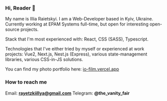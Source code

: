 ### Hi, Reader 👋

My name is Illia Raietskyi. I am a Web-Developer based in Kyiv, Ukraine. Currently working at EPAM Systems full-time, but open for interesting open-source projects.

Stack that I'm most experienced with: React, CSS (SASS), Typescript.

Technologies that I've either tried by myself or experienced at work projects: Vue2, Next.js, Nest.js (Express), various state-management libraries, various CSS-in-JS solutions.
 
You can find my photo portfolio here: <a href="https://io-film.vercel.app" target="_blank">io-film.vercel.app</a>

### How to reach me

Email: <b>rayetzkiillya@gmail.com</b>
Telegram: <b>@the_vanity_fair</b>
